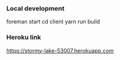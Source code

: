 ### Local development
foreman start 
cd client
yarn run build

### Heroku link
https://stormy-lake-53007.herokuapp.com